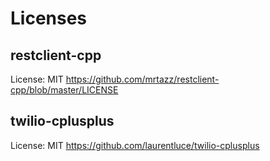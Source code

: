 # Licenses

## restclient-cpp
License: MIT
https://github.com/mrtazz/restclient-cpp/blob/master/LICENSE

## twilio-cplusplus
License: MIT
https://github.com/laurentluce/twilio-cplusplus
